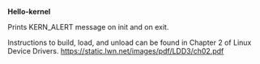 **Hello-kernel**

Prints KERN_ALERT message on init and on exit.

Instructions to build, load, and unload can be found in Chapter 2 of Linux Device Drivers. https://static.lwn.net/images/pdf/LDD3/ch02.pdf
